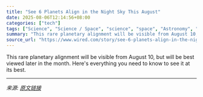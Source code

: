 ```yaml
---
title: "See 6 Planets Align in the Night Sky This August"
date: 2025-08-06T12:14:56+08:00
categories: ["tech"]
tags: ["Science", "Science / Space", "science", "space", "Astronomy", "planets", "telescopes", "Look Up"]
summary: "This rare planetary alignment will be visible from August 10, but will be best viewed later in the month. Here's everything you need to know to see it at its best."
source_url: "https://www.wired.com/story/see-6-planets-align-in-the-night-sky-this-august/"
---
```


This rare planetary alignment will be visible from August 10, but will be best viewed later in the month. Here's everything you need to know to see it at its best.

---

*来源: [原文链接](https://www.wired.com/story/see-6-planets-align-in-the-night-sky-this-august/)*
